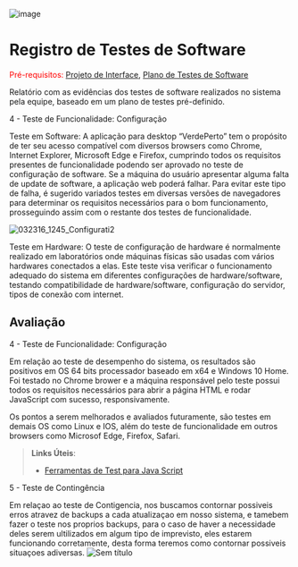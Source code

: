 ![image](https://user-images.githubusercontent.com/81633523/124536350-379e2c80-ddee-11eb-9497-90bc8682cdaa.png)
# Registro de Testes de Software

<span style="color:red">Pré-requisitos: <a href="3-Projeto de Interface.md"> Projeto de Interface</a></span>, <a href="8-Plano de Testes de Software.md"> Plano de Testes de Software</a>

Relatório com as evidências dos testes de software realizados no sistema pela equipe, baseado em um plano de testes pré-definido.

4 - Teste de Funcionalidade: Configuração

Teste em Software: A aplicação para desktop “VerdePerto” tem o propósito de ter seu acesso compatível com diversos browsers como Chrome, Internet Explorer, Microsoft Edge e Firefox, cumprindo todos os requisitos presentes de funcionalidade podendo ser aprovado no teste de configuração de software. Se a máquina do usuário apresentar alguma falta de update de software, a aplicação web poderá falhar. Para evitar este tipo de falha, é sugerido variados testes em diversas versões de navegadores para determinar os requisitos necessários para o bom funcionamento, prosseguindo assim com o restante dos testes de funcionalidade.

![032316_1245_Configurati2](https://user-images.githubusercontent.com/81633523/123529942-cd89d700-d6cb-11eb-8aed-03178f562151.png)

Teste em Hardware: O teste de configuração de hardware é normalmente realizado em laboratórios onde máquinas físicas são usadas com vários hardwares conectados a elas. Este teste visa verificar o funcionamento adequado do sistema em diferentes configurações de hardware/software, testando compatibilidade de hardware/software, configuração do servidor, tipos de conexão com internet.


## Avaliação


4 - Teste de Funcionalidade: Configuração 

Em relação ao teste de desempenho do sistema, os resultados são positivos em OS 64 bits processador baseado em x64 e Windows 10 Home. Foi testado no Chrome brower e a máquina responsável pelo teste possui todos os requisitos necessários para abrir a página HTML e rodar JavaScript com sucesso, responsivamente. 

Os pontos a serem melhorados e avaliados futuramente, são testes em demais OS como Linux e IOS, além do teste de funcionalidade em outros browsers como Microsof Edge, Firefox, Safari.

> **Links Úteis**:
> - [Ferramentas de Test para Java Script](https://geekflare.com/javascript-unit-testing/)


5 - Teste de Contingência 

Em relaçao ao teste de Contigencia, nos buscamos contornar possiveis erros atravez de backups a cada atualizaçao em nosso sistema,
e tamebem fazer o teste nos proprios backups, para o caso de haver a necessidade deles serem ultilizados em algum tipo de imprevisto, eles estarem funcionando corretamente,
desta forma teremos como contornar possiveis situaçoes adiversas.
![Sem título](https://user-images.githubusercontent.com/81424548/123555746-05415f00-d75e-11eb-9fbd-e39190e35354.png)

